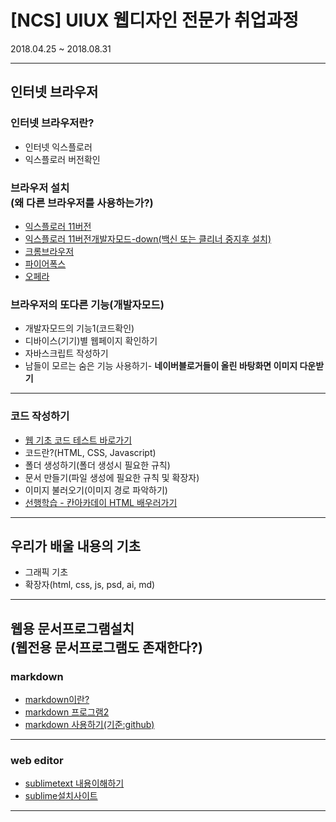 # [NCS] UIUX 웹디자인 전문가 취업과정

2018.04.25 ~ 2018.08.31



---

## 인터넷 브라우저

### 인터넷 브라우저란?

- 인터넷 익스플로러
- 익스플로러 버전확인

### 브라우저 설치<br>(왜 다른 브라우저를 사용하는가?)

- [익스플로러 11버전](https://support.microsoft.com/ko-kr/help/18520/download-internet-explorer-11-offline-installer)
- [익스플로러 11버전개발자모드-down(백신 또는 클리너 중지후 설치)](https://www.microsoft.com/ko-kr/download/details.aspx?id=44431)
- [크롬브라우저](http://google.com/chrome)
- [파이어폭스](http://mozilla.com)
- [오페라](http://opera.com)

### 브라우저의 또다른 기능(개발자모드)

- 개발자모드의 기능1(코드확인)
- 디바이스(기기)별 웹페이지 확인하기
- 자바스크립트 작성하기
- 남들이 모르는 숨은 기능 사용하기- **네이버블로거들이 올린 바탕화면 이미지 다운받기**



------

### 코드 작성하기

- [웹 기초 코드 테스트 바로가기](https://wordtohtml.net/)
- 코드란?(HTML, CSS, Javascript)
- 폴더 생성하기(폴더 생성시 필요한 규칙)
- 문서 만들기(파일 생성에 필요한 규칙 및 확장자)
- 이미지 불러오기(이미지 경로 파악하기)
- [선행학습 - 칸아카데이 HTML 배우러가기](https://ko.khanacademy.org/computing/computer-programming)

------

## 우리가 배울 내용의 기초

- 그래픽 기초
- 확장자(html, css, js, psd, ai, md)

------

## 웹용 문서프로그램설치<br>(웹전용 문서프로그램도 존재한다?)

### markdown

- [markdown이란?](http://thisblogbusy.tistory.com/entry/%EB%A7%88%ED%81%AC%EB%8B%A4%EC%9A%B4Markdown-%EC%9D%B4%EB%9E%80)
- [markdown 프로그램2](https://typora.io/)
- [markdown 사용하기(기준:github)](https://gist.github.com/ihoneymon/652be052a0727ad59601)



------

### web editor

- [sublimetext 내용이해하기](./reference/b_before_web/c_editor/03.3_edit_sublimetext.md)
- [sublime설치사이트](https://www.sublimetext.com/3)



---


